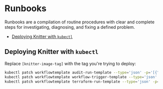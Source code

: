 # Runbooks
Runbooks are a compilation of routine procedures with clear and complete steps for investigating, diagnosing, and fixing a defined problem.

* [Deploying Knitter with `kubectl`](#deploying-knitter-with-kubectl)

## Deploying Knitter with `kubectl`

Replace `[knitter-image-tag]` with the tag you're trying to deploy:

```bash
kubectl patch workflowtemplate audit-run-template --type='json' -p='[{"op": "replace", "path": "/spec/templates/0/script/image", "value":"413422438110.dkr.ecr.us-east-1.amazonaws.com/zlifecycle-terraform:[knitter-image-tag]"}]' -n zlab-executor && \
kubectl patch workflowtemplate workflow-trigger-template --type='json' -p='[{"op": "replace", "path": "/spec/templates/2/script/image", "value":"413422438110.dkr.ecr.us-east-1.amazonaws.com/zlifecycle-terraform:[knitter-image-tag]"}]' -n zlab-executor && \
kubectl patch workflowtemplate terraform-run-template --type='json' -p='[{"op": "replace", "path": "/spec/templates/0/script/image", "value":"413422438110.dkr.ecr.us-east-1.amazonaws.com/zlifecycle-terraform:[knitter-image-tag]"}]' -n zlab-executor
```
